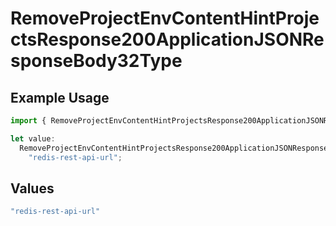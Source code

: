 # RemoveProjectEnvContentHintProjectsResponse200ApplicationJSONResponseBody32Type

## Example Usage

```typescript
import { RemoveProjectEnvContentHintProjectsResponse200ApplicationJSONResponseBody32Type } from "@vercel/sdk/models/operations/removeprojectenv.js";

let value:
  RemoveProjectEnvContentHintProjectsResponse200ApplicationJSONResponseBody32Type =
    "redis-rest-api-url";
```

## Values

```typescript
"redis-rest-api-url"
```